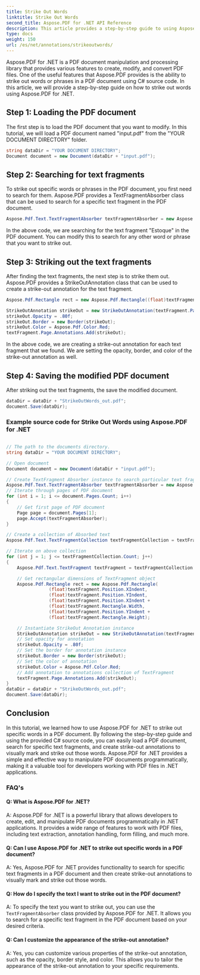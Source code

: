 ```yaml
---
title: Strike Out Words
linktitle: Strike Out Words
second_title: Aspose.PDF for .NET API Reference
description: This article provides a step-by-step guide to using Aspose.PDF for .NET's Strike Out Words feature, including step by step guide and explanations
type: docs
weight: 150
url: /es/net/annotations/strikeoutwords/
---
```

Aspose.PDF for .NET is a PDF document manipulation and processing library that provides various features to create, modify, and convert PDF files. One of the useful features that Aspose.PDF provides is the ability to strike out words or phrases in a PDF document using C# source code. In this article, we will provide a step-by-step guide on how to strike out words using Aspose.PDF for .NET.

## Step 1: Loading the PDF document
The first step is to load the PDF document that you want to modify. In this tutorial, we will load a PDF document named "input.pdf" from the "YOUR DOCUMENT DIRECTORY" folder. 

```csharp
string dataDir = "YOUR DOCUMENT DIRECTORY";
Document document = new Document(dataDir + "input.pdf");
```

## Step 2: Searching for text fragments
To strike out specific words or phrases in the PDF document, you first need to search for them. Aspose.PDF provides a TextFragmentAbsorber class that can be used to search for a specific text fragment in the PDF document.

```csharp
Aspose.Pdf.Text.TextFragmentAbsorber textFragmentAbsorber = new Aspose.Pdf.Text.TextFragmentAbsorber("Estoque");
```

In the above code, we are searching for the text fragment "Estoque" in the PDF document. You can modify this to search for any other word or phrase that you want to strike out.

## Step 3: Striking out the text fragments
After finding the text fragments, the next step is to strike them out. Aspose.PDF provides a StrikeOutAnnotation class that can be used to create a strike-out annotation for the text fragment. 

```csharp
Aspose.Pdf.Rectangle rect = new Aspose.Pdf.Rectangle((float)textFragment.Position.XIndent, (float)textFragment.Position.YIndent, (float)textFragment.Position.XIndent + (float)textFragment.Rectangle.Width, (float)textFragment.Position.YIndent + (float)textFragment.Rectangle.Height);

StrikeOutAnnotation strikeOut = new StrikeOutAnnotation(textFragment.Page, rect);
strikeOut.Opacity = .80f;
strikeOut.Border = new Border(strikeOut);
strikeOut.Color = Aspose.Pdf.Color.Red;
textFragment.Page.Annotations.Add(strikeOut);
```

In the above code, we are creating a strike-out annotation for each text fragment that we found. We are setting the opacity, border, and color of the strike-out annotation as well.

## Step 4: Saving the modified PDF document
After striking out the text fragments, the save the modified document.

```csharp
dataDir = dataDir + "StrikeOutWords_out.pdf";
document.Save(dataDir);
```

### Example source code for Strike Out Words using Aspose.PDF for .NET


```csharp

// The path to the documents directory.
string dataDir = "YOUR DOCUMENT DIRECTORY";

// Open document
Document document = new Document(dataDir + "input.pdf");

// Create TextFragment Absorber instance to search particular text fragment
Aspose.Pdf.Text.TextFragmentAbsorber textFragmentAbsorber = new Aspose.Pdf.Text.TextFragmentAbsorber("Estoque");
// Iterate through pages of PDF document
for (int i = 1; i <= document.Pages.Count; i++)
{
	// Get first page of PDF document
	Page page = document.Pages[1];
	page.Accept(textFragmentAbsorber);
}

// Create a collection of Absorbed text
Aspose.Pdf.Text.TextFragmentCollection textFragmentCollection = textFragmentAbsorber.TextFragments;

// Iterate on above collection
for (int j = 1; j <= textFragmentCollection.Count; j++)
{
	Aspose.Pdf.Text.TextFragment textFragment = textFragmentCollection[j];

	// Get rectangular dimensions of TextFragment object  	
	Aspose.Pdf.Rectangle rect = new Aspose.Pdf.Rectangle(
				(float)textFragment.Position.XIndent,
				(float)textFragment.Position.YIndent,
				(float)textFragment.Position.XIndent +
				(float)textFragment.Rectangle.Width,
				(float)textFragment.Position.YIndent +
				(float)textFragment.Rectangle.Height);

	// Instantiate StrikeOut Annotation instance
	StrikeOutAnnotation strikeOut = new StrikeOutAnnotation(textFragment.Page, rect);
	// Set opacity for annotation
	strikeOut.Opacity = .80f;
	// Set the border for annotation instance
	strikeOut.Border = new Border(strikeOut);
	// Set the color of annotation
	strikeOut.Color = Aspose.Pdf.Color.Red;
	// Add annotation to annotations collection of TextFragment
	textFragment.Page.Annotations.Add(strikeOut);
}
dataDir = dataDir + "StrikeOutWords_out.pdf";
document.Save(dataDir);
```

## Conclusion

In this tutorial, we learned how to use Aspose.PDF for .NET to strike out specific words in a PDF document. By following the step-by-step guide and using the provided C# source code, you can easily load a PDF document, search for specific text fragments, and create strike-out annotations to visually mark and strike out those words. Aspose.PDF for .NET provides a simple and effective way to manipulate PDF documents programmatically, making it a valuable tool for developers working with PDF files in .NET applications.

### FAQ's

#### Q: What is Aspose.PDF for .NET?

A: Aspose.PDF for .NET is a powerful library that allows developers to create, edit, and manipulate PDF documents programmatically in .NET applications. It provides a wide range of features to work with PDF files, including text extraction, annotation handling, form filling, and much more.

#### Q: Can I use Aspose.PDF for .NET to strike out specific words in a PDF document?

A: Yes, Aspose.PDF for .NET provides functionality to search for specific text fragments in a PDF document and then create strike-out annotations to visually mark and strike out those words.

#### Q: How do I specify the text I want to strike out in the PDF document?

A: To specify the text you want to strike out, you can use the `TextFragmentAbsorber` class provided by Aspose.PDF for .NET. It allows you to search for a specific text fragment in the PDF document based on your desired criteria.

#### Q: Can I customize the appearance of the strike-out annotation?

A: Yes, you can customize various properties of the strike-out annotation, such as the opacity, border style, and color. This allows you to tailor the appearance of the strike-out annotation to your specific requirements.